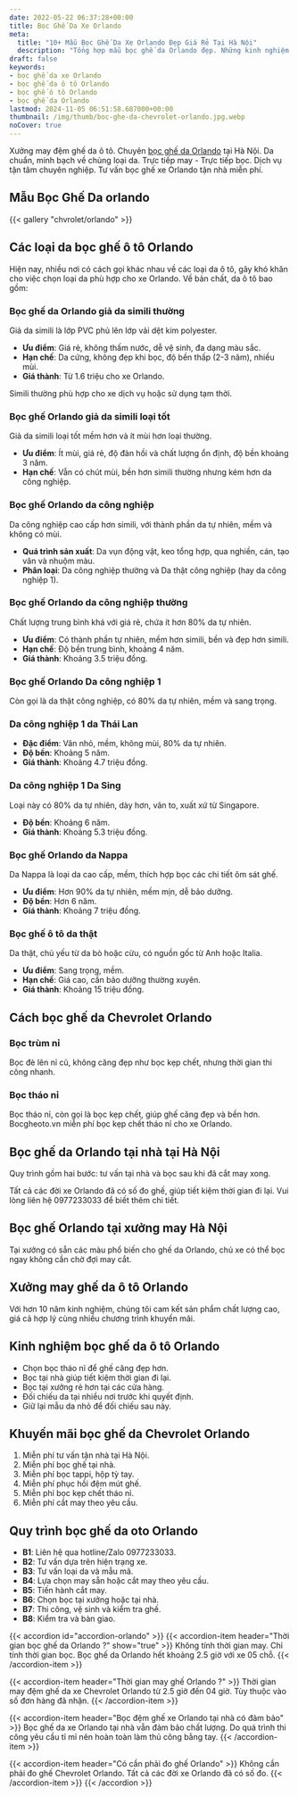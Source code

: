 ```yaml
---
date: 2022-05-22 06:37:28+00:00
title: Bọc Ghế Da Xe Orlando
meta:
  title: "10+ Mẫu Bọc Ghế Da Xe Orlando Đẹp Giá Rẻ Tại Hà Nội"
  description: "Tổng hợp mẫu bọc ghế da Orlando đẹp. Những kinh nghiệm bọc ghế ô tô Orlando. Chương trình khuyến mãi bọc ghế Chevrolet Orlando. Bảng giá bọc ghế da xe Orlando."
draft: false
keywords:
- bọc ghế da xe Orlando
- bọc ghế da ô tô Orlando
- bọc ghế ô tô Orlando
- bọc ghế da Orlando
lastmod: 2024-11-05 06:51:58.687000+00:00
thumbnail: /img/thumb/boc-ghe-da-chevrolet-orlando.jpg.webp
noCover: true
---
```


Xưởng may đệm ghế da ô tô. Chuyên [bọc ghế da Orlando](https://bocgheoto.vn/chvrolet/boc-ghe-da-xe-orlando.html/) tại Hà Nội. Da chuẩn, minh bạch về chủng loại da. Trực tiếp may - Trực tiếp bọc. Dịch vụ tận tâm chuyên nghiệp. Tư vấn bọc ghế xe Orlando tận nhà miễn phí.
## Mẫu Bọc Ghế Da orlando
{{< gallery "chvrolet/orlando" >}}
## Các loại da bọc ghế ô tô Orlando
Hiện nay, nhiều nơi có cách gọi khác nhau về các loại da ô tô, gây khó khăn cho việc chọn loại da phù hợp cho xe Orlando. Về bản chất, da ô tô bao gồm:

### Bọc ghế da Orlando giả da simili thường
Giả da simili là lớp PVC phủ lên lớp vải dệt kim polyester.

- **Ưu điểm**: Giá rẻ, không thấm nước, dễ vệ sinh, đa dạng màu sắc.
- **Hạn chế**: Da cứng, không đẹp khi bọc, độ bền thấp (2-3 năm), nhiều mùi.
- **Giá thành**: Từ 1.6 triệu cho xe Orlando.

Simili thường phù hợp cho xe dịch vụ hoặc sử dụng tạm thời.

### Bọc ghế Orlando giả da simili loại tốt
Giả da simili loại tốt mềm hơn và ít mùi hơn loại thường.

- **Ưu điểm**: Ít mùi, giá rẻ, độ đàn hồi và chất lượng ổn định, độ bền khoảng 3 năm.
- **Hạn chế**: Vẫn có chút mùi, bền hơn simili thường nhưng kém hơn da công nghiệp.

### Bọc ghế Orlando da công nghiệp
Da công nghiệp cao cấp hơn simili, với thành phần da tự nhiên, mềm và không có mùi.

- **Quá trình sản xuất**: Da vụn động vật, keo tổng hợp, qua nghiền, cán, tạo vân và nhuộm màu.
- **Phân loại**: Da công nghiệp thường và Da thật công nghiệp (hay da công nghiệp 1).

### Bọc ghế Orlando da công nghiệp thường
Chất lượng trung bình khá với giá rẻ, chứa ít hơn 80% da tự nhiên.

- **Ưu điểm**: Có thành phần tự nhiên, mềm hơn simili, bền và đẹp hơn simili.
- **Hạn chế**: Độ bền trung bình, khoảng 4 năm.
- **Giá thành**: Khoảng 3.5 triệu đồng.

### Bọc ghế Orlando Da công nghiệp 1
Còn gọi là da thật công nghiệp, có 80% da tự nhiên, mềm và sang trọng.

### Da công nghiệp 1 da Thái Lan
- **Đặc điểm**: Vân nhỏ, mềm, không mùi, 80% da tự nhiên.
- **Độ bền**: Khoảng 5 năm.
- **Giá thành**: Khoảng 4.7 triệu đồng.

### Da công nghiệp 1 Da Sing
Loại này có 80% da tự nhiên, dày hơn, vân to, xuất xứ từ Singapore.

- **Độ bền**: Khoảng 6 năm.
- **Giá thành**: Khoảng 5.3 triệu đồng.

### Bọc ghế Orlando da Nappa
Da Nappa là loại da cao cấp, mềm, thích hợp bọc các chi tiết ôm sát ghế.

- **Ưu điểm**: Hơn 90% da tự nhiên, mềm mịn, dễ bảo dưỡng.
- **Độ bền**: Hơn 6 năm.
- **Giá thành**: Khoảng 7 triệu đồng.

### Bọc ghế ô tô da thật
Da thật, chủ yếu từ da bò hoặc cừu, có nguồn gốc từ Anh hoặc Italia.

- **Ưu điểm**: Sang trọng, mềm.
- **Hạn chế**: Giá cao, cần bảo dưỡng thường xuyên.
- **Giá thành**: Khoảng 15 triệu đồng.

## Cách bọc ghế da Chevrolet Orlando

### Bọc trùm nỉ
Bọc đè lên nỉ cũ, không căng đẹp như bọc kẹp chết, nhưng thời gian thi công nhanh.

### Bọc tháo nỉ
Bọc tháo nỉ, còn gọi là bọc kẹp chết, giúp ghế căng đẹp và bền hơn. Bocgheoto.vn miễn phí bọc kẹp chết tháo nỉ cho xe Orlando.

## Bọc ghế da Orlando tại nhà tại Hà Nội
Quy trình gồm hai bước: tư vấn tại nhà và bọc sau khi đã cắt may xong.

Tất cả các đời xe Orlando đã có số đo ghế, giúp tiết kiệm thời gian đi lại. Vui lòng liên hệ 0977233033 để biết thêm chi tiết.

## Bọc ghế Orlando tại xưởng may Hà Nội
Tại xưởng có sẵn các màu phổ biến cho ghế da Orlando, chủ xe có thể bọc ngay không cần chờ đợi may cắt.

## Xưởng may ghế da ô tô Orlando
Với hơn 10 năm kinh nghiệm, chúng tôi cam kết sản phẩm chất lượng cao, giá cả hợp lý cùng nhiều chương trình khuyến mãi.

## Kinh nghiệm bọc ghế da ô tô Orlando
- Chọn bọc tháo nỉ để ghế căng đẹp hơn.
- Bọc tại nhà giúp tiết kiệm thời gian đi lại.
- Bọc tại xưởng rẻ hơn tại các cửa hàng.
- Đối chiếu da tại nhiều nơi trước khi quyết định.
- Giữ lại mẫu da nhỏ để đối chiếu sau này.

## Khuyến mãi bọc ghế da Chevrolet Orlando
1. Miễn phí tư vấn tận nhà tại Hà Nội.
2. Miễn phí bọc ghế tại nhà.
3. Miễn phí bọc tappi, hộp tỳ tay.
4. Miễn phí phục hồi đệm mút ghế.
5. Miễn phí bọc kẹp chết tháo nỉ.
6. Miễn phí cắt may theo yêu cầu.

## Quy trình bọc ghế da oto Orlando
- **B1**: Liên hệ qua hotline/Zalo 0977233033.
- **B2**: Tư vấn dựa trên hiện trạng xe.
- **B3**: Tư vấn loại da và mẫu mã.
- **B4**: Lựa chọn may sẵn hoặc cắt may theo yêu cầu.
- **B5**: Tiến hành cắt may.
- **B6**: Chọn bọc tại xưởng hoặc tại nhà.
- **B7**: Thi công, vệ sinh và kiểm tra ghế.
- **B8**: Kiểm tra và bàn giao.

{{< accordion id="accordion-orlando" >}}
  {{< accordion-item header="Thời gian bọc ghế da Orlando ?" show="true" >}}
    Không tính thời gian may. Chỉ tính thời gian bọc. Bọc ghế da Orlando hết khoảng 2.5 giờ với xe 05 chỗ.
  {{< /accordion-item >}}
  
  {{< accordion-item header="Thời gian may ghế Orlando ?" >}}
    Thời gian may đệm ghế da xe Chevrolet Orlando từ 2.5 giờ đến 04 giờ. Tùy thuộc vào số đơn hàng đã nhận.
  {{< /accordion-item >}}
  
  {{< accordion-item header="Bọc đệm ghế xe Orlando tại nhà có đảm bảo" >}}
    Bọc ghế da xe Orlando tại nhà vẫn đảm bảo chất lượng. Do quá trình thi công yêu cầu tỉ mỉ nên hoàn toàn làm thủ công bằng tay.
  {{< /accordion-item >}}
  
  {{< accordion-item header="Có cần phải đo ghế Orlando" >}}
    Không cần phải đo ghế Chevrolet Orlando. Tất cả các đời xe Orlando đã có số đo.
  {{< /accordion-item >}}
{{< /accordion >}}
